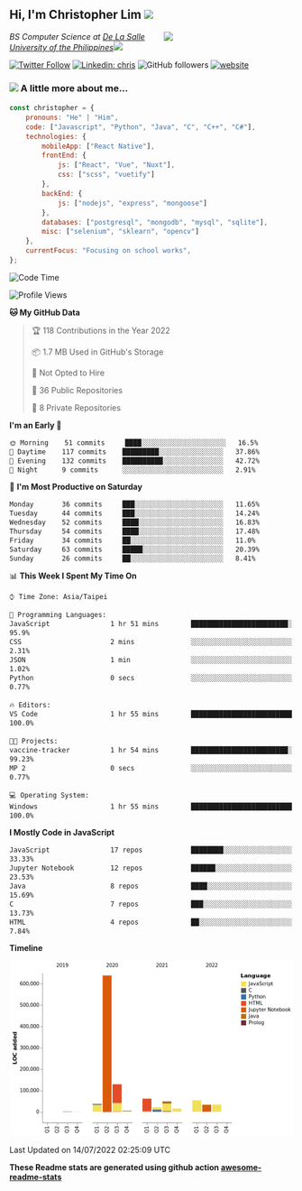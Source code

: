 <h2>Hi, I'm Christopher Lim <img src="https://media3.giphy.com/media/r3SVtaGUukD5V6UjzP/giphy.gif" width="50" /></h2>
<img align='right' src="https://media.giphy.com/media/M9gbBd9nbDrOTu1Mqx/giphy.gif" width="230">
<p><em>BS Computer Science at <a href="https://www.dlsu.edu.ph/">De La Salle University of the Philippines</a><img src="https://media.giphy.com/media/WUlplcMpOCEmTGBtBW/giphy.gif" width="30"> 
</em></p>

[![Twitter Follow](https://img.shields.io/twitter/follow/ClovesJL?label=Follow)](https://twitter.com/intent/follow?screen_name=ClovesJL)
[![Linkedin: chris](https://img.shields.io/badge/-chris-blue?style=flat-square&logo=Linkedin&logoColor=white&link=https://www.linkedin.com/in/christopher-lim-122831183/)](https://www.linkedin.com/in/christopher-lim-122831183/)
![GitHub followers](https://img.shields.io/github/followers/cc-visionary?label=Follow&style=social)
[![website](https://img.shields.io/badge/Website-46a2f1.svg?&style=flat-square&logo=Google-Chrome&logoColor=white&link=http://christopherlim.surge.sh/)](http://christopherlim.surge.sh/)

### <img src="https://media.giphy.com/media/VgCDAzcKvsR6OM0uWg/giphy.gif" width="50"> A little more about me...  

```javascript
const christopher = {
    pronouns: "He" | "Him",
    code: ["Javascript", "Python", "Java", "C", "C++", "C#"],
    technologies: {
        mobileApp: ["React Native"],
        frontEnd: {
            js: ["React", "Vue", "Nuxt"],
            css: ["scss", "vuetify"]
        },
        backEnd: {
            js: ["nodejs", "express", "mongoose"]
        },
        databases: ["postgresql", "mongodb", "mysql", "sqlite"],
        misc: ["selenium", "sklearn", "opencv"]
    },
    currentFocus: "Focusing on school works",
};
```

<!--START_SECTION:waka-->
![Code Time](http://img.shields.io/badge/Code%20Time-0%20secs-blue)

![Profile Views](http://img.shields.io/badge/Profile%20Views-0-blue)

**🐱 My GitHub Data** 

> 🏆 118 Contributions in the Year 2022
 > 
> 📦 1.7 MB Used in GitHub's Storage 
 > 
> 🚫 Not Opted to Hire
 > 
> 📜 36 Public Repositories 
 > 
> 🔑 8 Private Repositories  
 > 
**I'm an Early 🐤** 

```text
🌞 Morning    51 commits     ████░░░░░░░░░░░░░░░░░░░░░   16.5% 
🌆 Daytime    117 commits    █████████░░░░░░░░░░░░░░░░   37.86% 
🌃 Evening    132 commits    ██████████░░░░░░░░░░░░░░░   42.72% 
🌙 Night      9 commits      ░░░░░░░░░░░░░░░░░░░░░░░░░   2.91%

```
📅 **I'm Most Productive on Saturday** 

```text
Monday       36 commits     ███░░░░░░░░░░░░░░░░░░░░░░   11.65% 
Tuesday      44 commits     ███░░░░░░░░░░░░░░░░░░░░░░   14.24% 
Wednesday    52 commits     ████░░░░░░░░░░░░░░░░░░░░░   16.83% 
Thursday     54 commits     ████░░░░░░░░░░░░░░░░░░░░░   17.48% 
Friday       34 commits     ██░░░░░░░░░░░░░░░░░░░░░░░   11.0% 
Saturday     63 commits     █████░░░░░░░░░░░░░░░░░░░░   20.39% 
Sunday       26 commits     ██░░░░░░░░░░░░░░░░░░░░░░░   8.41%

```


📊 **This Week I Spent My Time On** 

```text
⌚︎ Time Zone: Asia/Taipei

💬 Programming Languages: 
JavaScript               1 hr 51 mins        ████████████████████████░   95.9% 
CSS                      2 mins              ░░░░░░░░░░░░░░░░░░░░░░░░░   2.31% 
JSON                     1 min               ░░░░░░░░░░░░░░░░░░░░░░░░░   1.02% 
Python                   0 secs              ░░░░░░░░░░░░░░░░░░░░░░░░░   0.77%

🔥 Editors: 
VS Code                  1 hr 55 mins        █████████████████████████   100.0%

🐱‍💻 Projects: 
vaccine-tracker          1 hr 54 mins        ████████████████████████░   99.23% 
MP 2                     0 secs              ░░░░░░░░░░░░░░░░░░░░░░░░░   0.77%

💻 Operating System: 
Windows                  1 hr 55 mins        █████████████████████████   100.0%

```

**I Mostly Code in JavaScript** 

```text
JavaScript               17 repos            ████████░░░░░░░░░░░░░░░░░   33.33% 
Jupyter Notebook         12 repos            ██████░░░░░░░░░░░░░░░░░░░   23.53% 
Java                     8 repos             ████░░░░░░░░░░░░░░░░░░░░░   15.69% 
C                        7 repos             ███░░░░░░░░░░░░░░░░░░░░░░   13.73% 
HTML                     4 repos             ██░░░░░░░░░░░░░░░░░░░░░░░   7.84%

```


**Timeline**

![Chart not found](https://raw.githubusercontent.com/cc-visionary/cc-visionary/master/charts/bar_graph.png) 


 Last Updated on 14/07/2022 02:25:09 UTC
<!--END_SECTION:waka-->

**These Readme stats are generated using github action [awesome-readme-stats](https://github.com/anmol098/waka-readme-stats)**
